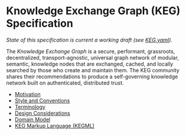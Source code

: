 # Knowledge Exchange Graph (KEG) Specification

*State of this specification is current a working draft (see
[KEG.yaml]).*

The *Knowledge Exchange Graph* is a secure, performant, grassroots,
decentralized, transport-agnostic, universal graph network of modular,
semantic, knowledge nodes that are exchanged, cached, and locally
searched by those who create and maintain them. The KEG community shares
their recommendations to produce a self-governing knowledge network
built on authenticated, distributed trust.

* [Motivation](/motivation)
* [Style and Conventions](/style-and-conventions)
* [Terminology](//terminology)
* [Design Considerations](/design-considerations)
* [Domain Model](/domain-model)
* [KEG Markup Language (KEGML)](/kegml)

[KEG.yaml]: KEG.yaml

